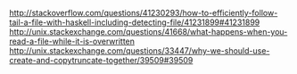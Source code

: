 http://stackoverflow.com/questions/41230293/how-to-efficiently-follow-tail-a-file-with-haskell-including-detecting-file/41231899#41231899
http://unix.stackexchange.com/questions/41668/what-happens-when-you-read-a-file-while-it-is-overwritten
http://unix.stackexchange.com/questions/33447/why-we-should-use-create-and-copytruncate-together/39509#39509
